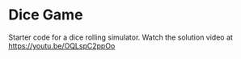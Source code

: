 # Dice Game
Starter code for a dice rolling simulator. Watch the solution video at https://youtu.be/OQLspC2ppOo
